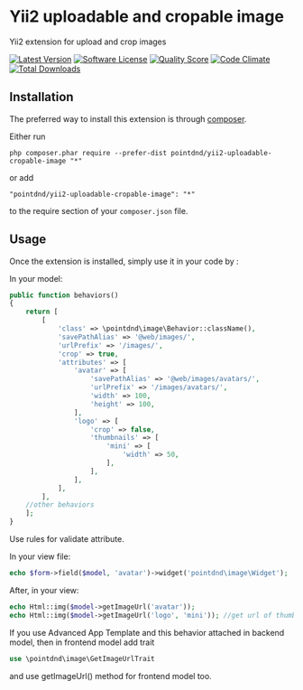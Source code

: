 Yii2 uploadable and cropable image
==================================
Yii2 extension for upload and crop images

[![Latest Version](https://img.shields.io/github/release/pointdnd/yii2-uploadable-cropable-image.svg?style=flat-square)](https://github.com/pointdnd/yii2-uploadable-cropable-image/releases)
[![Software License](https://img.shields.io/badge/license-MIT-blue.svg?style=flat-square)](https://github.com/pointdnd/yii2-uploadable-cropable-image/blob/master/LICENSE.md)
[![Quality Score](https://img.shields.io/scrutinizer/g/pointdnd/yii2-uploadable-cropable-image.svg?style=flat-square)](https://scrutinizer-ci.com/g/pointdnd/yii2-uploadable-cropable-image)
[![Code Climate](https://img.shields.io/codeclimate/github/pointdnd/yii2-uploadable-cropable-image.svg?style=flat-square)](https://codeclimate.com/github/pointdnd/yii2-uploadable-cropable-image)
[![Total Downloads](https://img.shields.io/packagist/dt/pointdnd/yii2-uploadable-cropable-image.svg?style=flat-square)](https://packagist.org/packages/pointdnd/yii2-uploadable-cropable-image)

Installation
------------

The preferred way to install this extension is through [composer](http://getcomposer.org/download/).

Either run

```
php composer.phar require --prefer-dist pointdnd/yii2-uploadable-cropable-image "*"
```

or add

```
"pointdnd/yii2-uploadable-cropable-image": "*"
```

to the require section of your `composer.json` file.


Usage
-----

Once the extension is installed, simply use it in your code by  :

In your model:
```php
public function behaviors()
{
    return [
        [
            'class' => \pointdnd\image\Behavior::className(),
            'savePathAlias' => '@web/images/',
            'urlPrefix' => '/images/',
            'crop' => true,
            'attributes' => [
                'avatar' => [
                    'savePathAlias' => '@web/images/avatars/',
                    'urlPrefix' => '/images/avatars/',
                    'width' => 100,
                    'height' => 100,
                ],
                'logo' => [
                    'crop' => false,
                    'thumbnails' => [
                        'mini' => [
                            'width' => 50,
                        ],
                    ],
                ],
            ],
        ],
    //other behaviors
    ];
}
```
Use rules for validate attribute.

In your view file:
```php
echo $form->field($model, 'avatar')->widget('pointdnd\image\Widget');
```

After, in your view:
```php
echo Html::img($model->getImageUrl('avatar'));
echo Html::img($model->getImageUrl('logo', 'mini')); //get url of thumbnail named 'mini' for 'logo' attribute
```

If you use Advanced App Template and this behavior attached in backend model, then in frontend model add trait
```php
use \pointdnd\image\GetImageUrlTrait
```
and use getImageUrl() method for frontend model too.
